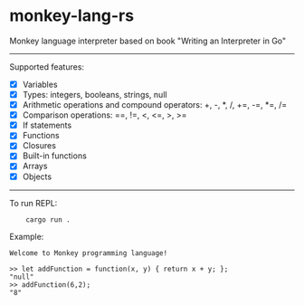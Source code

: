 # monkey-lang-rs
Monkey language interpreter based on book "Writing an Interpreter in Go"

---
Supported features:
- [x] Variables
- [x] Types: integers, booleans, strings, null
- [x] Arithmetic operations and compound operators: +, -, *, /, +=, -=, *=, /=
- [x] Comparison operations: ==, !=, <, <=, >, >=
- [x] If statements
- [x] Functions
- [x] Closures
- [x] Built-in functions
- [x] Arrays
- [x] Objects

---
To run REPL:
```
    cargo run . 
```

Example:
```
Welcome to Monkey programming language!

>> let addFunction = function(x, y) { return x + y; };
"null"
>> addFunction(6,2);
"8"
```